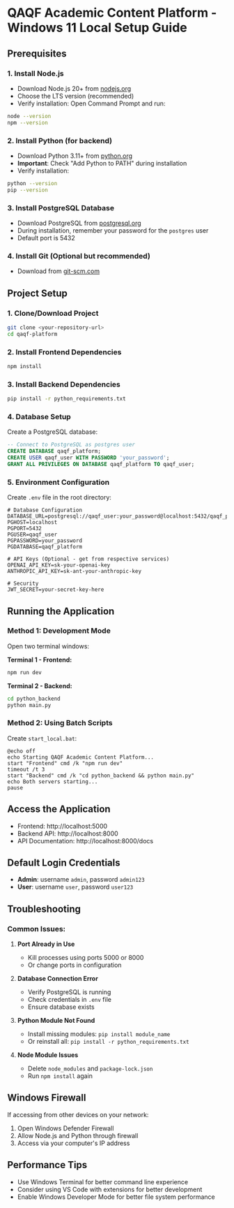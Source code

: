 # QAQF Academic Content Platform - Windows 11 Local Setup Guide

## Prerequisites

### 1. Install Node.js
- Download Node.js 20+ from [nodejs.org](https://nodejs.org/)
- Choose the LTS version (recommended)
- Verify installation: Open Command Prompt and run:
```bash
node --version
npm --version
```

### 2. Install Python (for backend)
- Download Python 3.11+ from [python.org](https://www.python.org/)
- **Important**: Check "Add Python to PATH" during installation
- Verify installation:
```bash
python --version
pip --version
```

### 3. Install PostgreSQL Database
- Download PostgreSQL from [postgresql.org](https://www.postgresql.org/download/windows/)
- During installation, remember your password for the `postgres` user
- Default port is 5432

### 4. Install Git (Optional but recommended)
- Download from [git-scm.com](https://git-scm.com/)

## Project Setup

### 1. Clone/Download Project
```bash
git clone <your-repository-url>
cd qaqf-platform
```

### 2. Install Frontend Dependencies
```bash
npm install
```

### 3. Install Backend Dependencies
```bash
pip install -r python_requirements.txt
```

### 4. Database Setup
Create a PostgreSQL database:
```sql
-- Connect to PostgreSQL as postgres user
CREATE DATABASE qaqf_platform;
CREATE USER qaqf_user WITH PASSWORD 'your_password';
GRANT ALL PRIVILEGES ON DATABASE qaqf_platform TO qaqf_user;
```

### 5. Environment Configuration
Create `.env` file in the root directory:
```env
# Database Configuration
DATABASE_URL=postgresql://qaqf_user:your_password@localhost:5432/qaqf_platform
PGHOST=localhost
PGPORT=5432
PGUSER=qaqf_user
PGPASSWORD=your_password
PGDATABASE=qaqf_platform

# API Keys (Optional - get from respective services)
OPENAI_API_KEY=sk-your-openai-key
ANTHROPIC_API_KEY=sk-ant-your-anthropic-key

# Security
JWT_SECRET=your-secret-key-here
```

## Running the Application

### Method 1: Development Mode
Open two terminal windows:

**Terminal 1 - Frontend:**
```bash
npm run dev
```

**Terminal 2 - Backend:**
```bash
cd python_backend
python main.py
```

### Method 2: Using Batch Scripts
Create `start_local.bat`:
```batch
@echo off
echo Starting QAQF Academic Content Platform...
start "Frontend" cmd /k "npm run dev"
timeout /t 3
start "Backend" cmd /k "cd python_backend && python main.py"
echo Both servers starting...
pause
```

## Access the Application
- Frontend: http://localhost:5000
- Backend API: http://localhost:8000
- API Documentation: http://localhost:8000/docs

## Default Login Credentials
- **Admin**: username `admin`, password `admin123`
- **User**: username `user`, password `user123`

## Troubleshooting

### Common Issues:

1. **Port Already in Use**
   - Kill processes using ports 5000 or 8000
   - Or change ports in configuration

2. **Database Connection Error**
   - Verify PostgreSQL is running
   - Check credentials in `.env` file
   - Ensure database exists

3. **Python Module Not Found**
   - Install missing modules: `pip install module_name`
   - Or reinstall all: `pip install -r python_requirements.txt`

4. **Node Module Issues**
   - Delete `node_modules` and `package-lock.json`
   - Run `npm install` again

## Windows Firewall
If accessing from other devices on your network:
1. Open Windows Defender Firewall
2. Allow Node.js and Python through firewall
3. Access via your computer's IP address

## Performance Tips
- Use Windows Terminal for better command line experience
- Consider using VS Code with extensions for better development
- Enable Windows Developer Mode for better file system performance